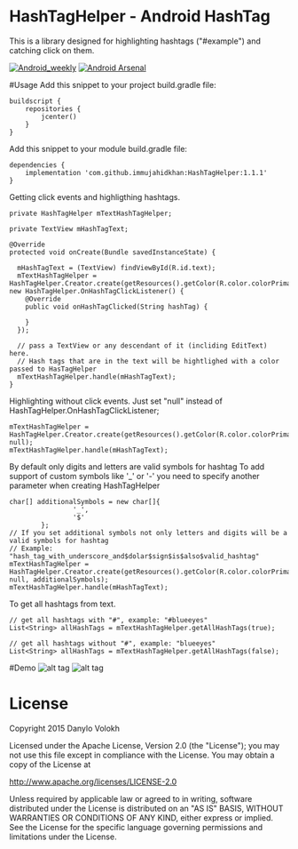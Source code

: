 # HashTagHelper - Android HashTag
This is a library designed for highlighting hashtags ("#example") and catching click on them.

[![Android_weekly](https://img.shields.io/badge/Android%20Weekly-HashTagHelper-green.svg)](http://androidweekly.net/issues/issue-185)
[![Android Arsenal](https://img.shields.io/badge/Android%20Arsenal-HashTagHelper-green.svg?style=true)](https://android-arsenal.com/details/1/2953) 

#Usage
Add this snippet to your project build.gradle file:
```
buildscript {
    repositories {
        jcenter()
    }
}
```
Add this snippet to your module build.gradle file:

```
dependencies {
    implementation 'com.github.immujahidkhan:HashTagHelper:1.1.1'
}
```
Getting click events and highligthing hashtags.
```
private HashTagHelper mTextHashTagHelper;

private TextView mHashTagText;

@Override
protected void onCreate(Bundle savedInstanceState) {

  mHashTagText = (TextView) findViewById(R.id.text);
  mTextHashTagHelper = HashTagHelper.Creator.create(getResources().getColor(R.color.colorPrimary), new HashTagHelper.OnHashTagClickListener() {
    @Override
    public void onHashTagClicked(String hashTag) {
        
    }
  });
        
  // pass a TextView or any descendant of it (incliding EditText) here.
  // Hash tags that are in the text will be hightlighed with a color passed to HasTagHelper
  mTextHashTagHelper.handle(mHashTagText);
}
```
Highlighting without click events.
Just set "null" instead of HashTagHelper.OnHashTagClickListener;
```
mTextHashTagHelper = HashTagHelper.Creator.create(getResources().getColor(R.color.colorPrimary), null);
mTextHashTagHelper.handle(mHashTagText);
```
By default only digits and letters are valid symbols for hashtag
To add support of custom symbols like '_' or '-' you need to specify another parameter when creating HashTagHelper
```
char[] additionalSymbols = new char[]{
                '_',
                '$'
        };
// If you set additional symbols not only letters and digits will be a valid symbols for hashtag
// Example: "hash_tag_with_underscore_and$dolar$sign$is$also$valid_hashtag"
mTextHashTagHelper = HashTagHelper.Creator.create(getResources().getColor(R.color.colorPrimary), null, additionalSymbols);
mTextHashTagHelper.handle(mHashTagText);

```
To get all hashtags from text.
```
// get all hashtags with "#", example: "#blueeyes"
List<String> allHashTags = mTextHashTagHelper.getAllHashTags(true);

// get all hashtags without "#", example: "blueeyes"
List<String> allHashTags = mTextHashTagHelper.getAllHashTags(false);
```
#Demo
![alt tag](https://cloud.githubusercontent.com/assets/2686355/11998408/e6aa1f62-aaa6-11e5-911a-c598b6853862.gif) ![alt tag](https://cloud.githubusercontent.com/assets/2686355/11998409/e6aa3ed4-aaa6-11e5-9797-100a024659cc.gif)

# License

Copyright 2015 Danylo Volokh

Licensed under the Apache License, Version 2.0 (the "License");
you may not use this file except in compliance with the License.
You may obtain a copy of the License at

   http://www.apache.org/licenses/LICENSE-2.0

Unless required by applicable law or agreed to in writing, software
distributed under the License is distributed on an "AS IS" BASIS,
WITHOUT WARRANTIES OR CONDITIONS OF ANY KIND, either express or implied.
See the License for the specific language governing permissions and
limitations under the License.
